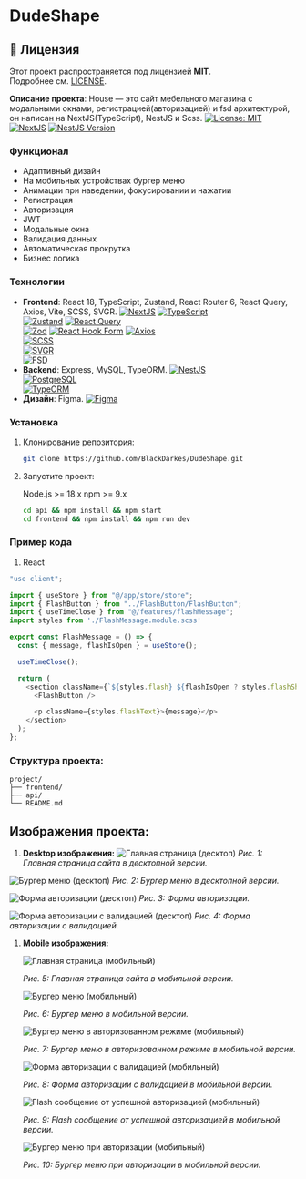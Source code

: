 # DudeShape

## 📜 Лицензия
Этот проект распространяется под лицензией **MIT**.  
Подробнее см. [LICENSE](LICENSE).

**Описание проекта**: House — это сайт мебельного магазина с модальными окнами, регистрацией(авторизацией) и fsd архитектурой, он написан на NextJS(TypeScript), NestJS и Scss.
[![License: MIT](https://img.shields.io/badge/License-MIT-yellow.svg)](https://opensource.org/licenses/MIT)
[![NextJS](https://img.shields.io/badge/Next.js-15-000000?logo=next.js)](https://nextjs.org/)
[![NestJS Version](https://img.shields.io/badge/NestJS-9%2B-E0234E?logo=nestjs)](https://nestjs.com)

### Функционал

- Адаптивный дизайн
- На мобильных устройствах бургер меню
- Анимации при наведении, фокусировании и нажатии
- Регистрация
- Авторизация
- JWT
- Модальные окна
- Валидация данных
- Автоматическая прокрутка
- Бизнес логика

### Технологии
- **Frontend**: React 18, TypeScript, Zustand, React Router 6, React Query, Axios, Vite, SCSS, SVGR.
  [![NextJS](https://img.shields.io/badge/Next.js-15-000000?logo=next.js)](https://nextjs.org/) 
  [![TypeScript](https://img.shields.io/badge/TypeScript-5%2B-%233178C6?logo=typescript)](https://www.typescriptlang.org/)  
  [![Zustand](https://img.shields.io/badge/Zustand-4.4-%23000000?logo=zustand)](https://github.com/pmndrs/zustand) 
  [![React Query](https://img.shields.io/badge/React_Query-5-%23FF4154?logo=react-query)](https://tanstack.com/query/latest/)  
  [![Zod](https://img.shields.io/badge/Zod-1.0-%23007ACC?logo=zod)](https://github.com/colinhacks/zod)
  [![React Hook Form](https://img.shields.io/badge/React_Hook_Form-7.0-%2361DAFB?logo=react)](https://react-hook-form.com/)
  [![Axios](https://img.shields.io/badge/Axios-1.x-%235A29E4?logo=axios)](https://axios-http.com/)   
  [![SCSS](https://img.shields.io/badge/SCSS-1.65%2B-%23CC6699?logo=sass)](https://sass-lang.com/)  
  [![SVGR](https://img.shields.io/badge/SVGR-8-%23FF4785?logo=svg)](https://react-svgr.com/)  
  [![FSD](https://img.shields.io/badge/FSD-Architecture-%23007EC6)](https://feature-sliced.design/)
- **Backend**: Express, MySQL, TypeORM.
   [![NestJS](https://img.shields.io/badge/NestJS-10-%23E0234E?logo=nestjs)](https://nestjs.com/)  
  [![PostgreSQL](https://img.shields.io/badge/PostgreSQL-16+-%23336791?logo=postgresql)](https://www.postgresql.org/)  
  [![TypeORM](https://img.shields.io/badge/TypeORM-0.3-%23FE0909?logo=typeorm)](https://typeorm.io/)   
- **Дизайн**: Figma.
  [![Figma](https://img.shields.io/badge/Figma-Design-%23F24E1E?logo=figma)](https://figma.com/)

### Установка

1. Клонирование репозитория:

   ```bash
   git clone https://github.com/BlackDarkes/DudeShape.git

   ```

2. Запустите проект:
   
    Node.js >= 18.x
    npm >= 9.x
   ```bash
   cd api && npm install && npm start
   cd frontend && npm install && npm run dev
   ```

### Пример кода

1. React

```TypeScript
"use client";

import { useStore } from "@/app/store/store";
import { FlashButton } from "../FlashButton/FlashButton";
import { useTimeClose } from "@/features/flashMessage";
import styles from './FlashMessage.module.scss'

export const FlashMessage = () => {
  const { message, flashIsOpen } = useStore();

  useTimeClose();

  return (
    <section className={`${styles.flash} ${flashIsOpen ? styles.flashShow : ""}`}>
      <FlashButton />

      <p className={styles.flashText}>{message}</p>
    </section>
  );
};

```

### Структура проекта:
    project/  
    ├── frontend/       
    ├── api/        
    └── README.md  

## Изображения проекта:
1. **Desktop изображения:**
  ![Главная страница (десктоп)](images/desctop/home.png)
  *Рис. 1: Главная страница сайта в десктопной версии.* 

  ![Бургер меню (десктоп)](images/desctop/burger.png)
  *Рис. 2: Бургер меню в десктопной версии.* 

  ![Форма авторизации (десктоп)](images/desctop/form.png)
  *Рис. 3: Форма авторизации.*

  ![Форма авторизации с валидацией (десктоп)](images/desctop/validationpng.png)
  *Рис. 4: Форма авторизации с валидацией.*

1. **Mobile изображения:**
   
   ![Главная страница (мобильный)](images/mobile/home.png)

   *Рис. 5: Главная страница сайта в мобильной версии.*

   ![Бургер меню (мобильный)](images/mobile/burger.png)

   *Рис. 6: Бургер меню в мобильной версии.*

   ![Бургер меню в авторизованном режиме (мобильный)](images/mobile/burger_auth.png)

   *Рис. 7: Бургер меню в авторизованном режиме в мобильной версии.*

   ![Форма авторизации с валидацией (мобильный)](images/mobile/form.png)

   *Рис. 8: Форма авторизации с валидацией в мобильной версии.*

   ![Flash сообщение от успешной авторизацией (мобильный)](images/mobile/flash.png)

   *Рис. 9: Flash сообщение от успешной авторизацией в мобильной версии.*

   ![Бургер меню при авторизации (мобильный)](images/mobile/burger_auth.png)

   *Рис. 10: Бургер меню при авторизации в мобильной версии.*